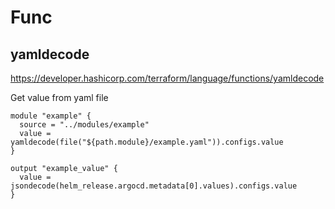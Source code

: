# Func

## yamldecode
https://developer.hashicorp.com/terraform/language/functions/yamldecode

Get value from yaml file
```
module "example" {
  source = "../modules/example"
  value = yamldecode(file("${path.module}/example.yaml")).configs.value
}

output "example_value" {
  value = jsondecode(helm_release.argocd.metadata[0].values).configs.value
}
```
